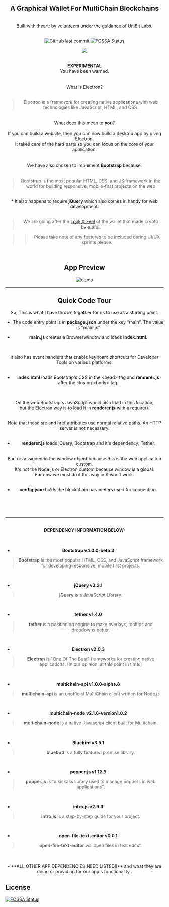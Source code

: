 <center>

A Graphical Wallet For MultiChain Blockchains
---------------------------------------------
<br>
Built with :heart: by volunteers under the guidance of UniBit Labs. <br>
<br>


![GitHub last commit](https://img.shields.io/github/last-commit/royhodge/wallet.svg?style=social)
[![FOSSA Status](https://app.fossa.io/api/projects/git%2Bgithub.com%2Froyhodge%2Fwallet.svg?type=shield)](https://app.fossa.io/projects/git%2Bgithub.com%2Froyhodge%2Fwallet?ref=badge_shield)

![](https://img.shields.io/badge/Status-Revising%20UI%2FUX-blue.svg?longCache=true)

<br>
<strong>EXPERIMENTAL</strong>
<br>
You have been warned.<br>
<br>
<br>
What is Electron? <br>
<br>

>  Electron is a framework for creating native applications with web technologies like JavaScript, HTML, and CSS. 

<br>
What does this mean to <b>you</b>?<br>
<br>
If you can build a website, then you can now build a desktop app by using Electron.<br>
It takes care of the hard parts so you can focus on the core of your application.<br>
<br>
<br>
We have also chosen to implement <b>Bootstrap</b> because:
<br>
<br>

> Bootstrap is the most popular HTML, CSS, and JS framework in the world for building responsive, mobile-first projects on the web

<br>
* It also happens to require <b>jQuery</b> which also comes in handy for web development.
<br>
<br>

> We are going after the [Look & Feel](https://exodus.io) of the wallet that made crypto beautiful.<br>

>> Please take note of any features to be included during UI/UX sprints please.

<br>

App Preview
-----------

![demo](https://image.ibb.co/hZTx3d/demo_picture.png)

<hr>

Quick Code Tour
---------------

So, This is what I have thrown together for us to use as a starting point.<br>

 - The code entry point is in **package.json** under the key "main". The value is "main.js"<br>
 
 - **main.js** creates a BrowserWindow and loads **index.html**. <br>
 <br>
 
 It also has event handlers that enable keyboard shortcuts for Developer Tools on various platforms. <br>
 <br>
 
 - **index.html** loads Bootstrap's CSS in the &lt;head&gt; tag and **renderer.js** after the closing &lt;body&gt; tag. <br>
 <br>
 
 On the web Bootstrap's JavaScript would also load in this location,<br>
 but the Electron way is to load it in **renderer.js** with a require(). <br>
 <br>
 
 Note that these src and href attributes use normal relative paths. An HTTP server is not necessary.<br>
 <br>
 
 - **renderer.js** loads jQuery, Bootstrap and it's dependency; Tether. <br>
 <br>
 Each is assigned to the window object because this is the web application custom. <br>
 It's not the Node.js or Electron custom because window is a global. <br>
 For now we must do it this way or it won't work.<br>
<br>

 - **config.json** holds the blockchain parameters used for connecting.
 <br>
 <br>
 <br>
 
 --------------------------------------------------------------------------------------------------------
 
 <br>
 <strong>
 DEPENDENCY INFORMATION BELOW:
 </strong>
 <br>
 <br>
 <br>
 
 - **Bootstrap v4.0.0-beta.3**
 > **Bootstrap** is the most popular HTML, CSS, and JavaScript framework for developing responsive, mobile first projects.
 <br>
 
 - **jQuery v3.2.1**
 > **jQuery** is a JavaScript Library.
 <br>
 
 - **tether v1.4.0**
> **tether** is a positioning engine to make overlays, tooltips and dropdowns better.
 <br>
 
 - **Electron v2.0.3**
 > **Electron** is "One Of The Best" frameworks for creating native applications. (In our opinion, at this point in time.)
 <br>
 
 - **multichain-api v1.0.0-alpha.8**
 > **multichain-api** is an unofficial MultiChain client written for Node.js
 <br>
 
 - **multichain-node v2.1.6-version1.0.2**
 > **multichain-node** is a native Javascript client built for Multichain.
 <br>
 
 - **Bluebird v3.5.1**
 > **bluebird** is a fully featured promise library.
 <br>
 
 - **popper.js v1.12.9**
 > **popper.js** is "a kickass library used to manage poppers in web applications".
 <br>
 
 - **intro.js v2.9.3**
 > **intro.js** is a step-by-step guide for your project. 
 <br>
 
 - **open-file-text-editor v0.0.1**
 > **open-file-text-editor** will open files in text editor.
 <br>
 
 <br>
 - **ALL OTHER APP DEPENDENCIES NEED LISTED!!** and what they are doing or providing for our app's functionality..
 
</center>


## License
[![FOSSA Status](https://app.fossa.io/api/projects/git%2Bgithub.com%2Froyhodge%2Fwallet.svg?type=large)](https://app.fossa.io/projects/git%2Bgithub.com%2Froyhodge%2Fwallet?ref=badge_large)